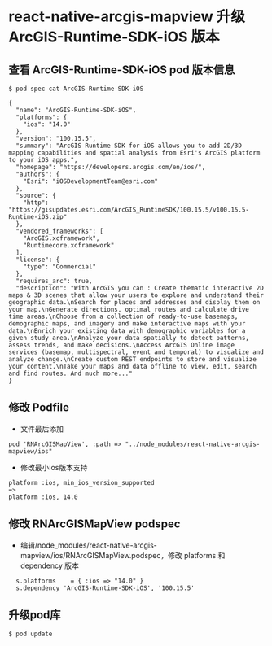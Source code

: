 # react-native-arcgis-mapview 升级 ArcGIS-Runtime-SDK-iOS 版本

## 查看 ArcGIS-Runtime-SDK-iOS pod 版本信息

``` shell
$ pod spec cat ArcGIS-Runtime-SDK-iOS

{
  "name": "ArcGIS-Runtime-SDK-iOS",
  "platforms": {
    "ios": "14.0"
  },
  "version": "100.15.5",
  "summary": "ArcGIS Runtime SDK for iOS allows you to add 2D/3D mapping capabilities and spatial analysis from Esri's ArcGIS platform to your iOS apps.",
  "homepage": "https://developers.arcgis.com/en/ios/",
  "authors": {
    "Esri": "iOSDevelopmentTeam@esri.com"
  },
  "source": {
    "http": "https://gisupdates.esri.com/ArcGIS_RuntimeSDK/100.15.5/v100.15.5-Runtime-iOS.zip"
  },
  "vendored_frameworks": [
    "ArcGIS.xcframework",
    "Runtimecore.xcframework"
  ],
  "license": {
    "type": "Commercial"
  },
  "requires_arc": true,
  "description": "With ArcGIS you can : Create thematic interactive 2D maps & 3D scenes that allow your users to explore and understand their geographic data.\nSearch for places and addresses and display them on your map.\nGenerate directions, optimal routes and calculate drive time areas.\nChoose from a collection of ready-to-use basemaps, demographic maps, and imagery and make interactive maps with your data.\nEnrich your existing data with demographic variables for a given study area.\nAnalyze your data spatially to detect patterns, assess trends, and make decisions.\nAccess ArcGIS Online image services (basemap, multispectral, event and temporal) to visualize and analyze change.\nCreate custom REST endpoints to store and visualize your content.\nTake your maps and data offline to view, edit, search and find routes. And much more..."
}
```

## 修改 Podfile

- 文件最后添加

``` shell
pod 'RNArcGISMapView', :path => "../node_modules/react-native-arcgis-mapview/ios"
```

- 修改最小ios版本支持

``` shell
platform :ios, min_ios_version_supported
=>
platform :ios, 14.0
```

## 修改 RNArcGISMapView podspec

- 编辑/node_modules/react-native-arcgis-mapview/ios/RNArcGISMapView.podspec，修改 platforms 和 dependency 版本

``` shell
  s.platforms    = { :ios => "14.0" }
  s.dependency 'ArcGIS-Runtime-SDK-iOS', '100.15.5'
```

## 升级pod库

``` shell
$ pod update
```
